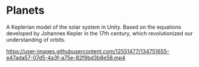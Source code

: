 # Planets
A Keplerian model of the solar system in Unity. Based on the equations developed by Johannes Kepler in the 17th century, which revolutionized our understanding of orbits.

https://user-images.githubusercontent.com/12551477/134751655-e47ada57-07d5-4a3f-a75e-82f9bd3b8e58.mp4
